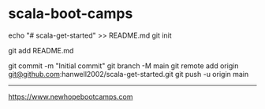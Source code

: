 # scala-boot-camps

echo "# scala-get-started" >> README.md
git init

git add README.md

git commit -m "Initial commit"
git branch -M main
git remote add origin git@github.com:hanwell2002/scala-get-started.git
git push -u origin main

---------------------------------
https://www.newhopebootcamps.com
